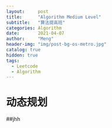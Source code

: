 ```yaml
---
layout:     post
title:      "Algorithm Medium Level"
subtitle:   "算法提高班"
categories: Algorithm
date:       2021-04-07
author:     "Meng"
header-img: "img/post-bg-os-metro.jpg"
catalog: true
hidden: true
tags:
  - Leetcode
  - Algorithm
---
```


# 动态规划
##jhh
